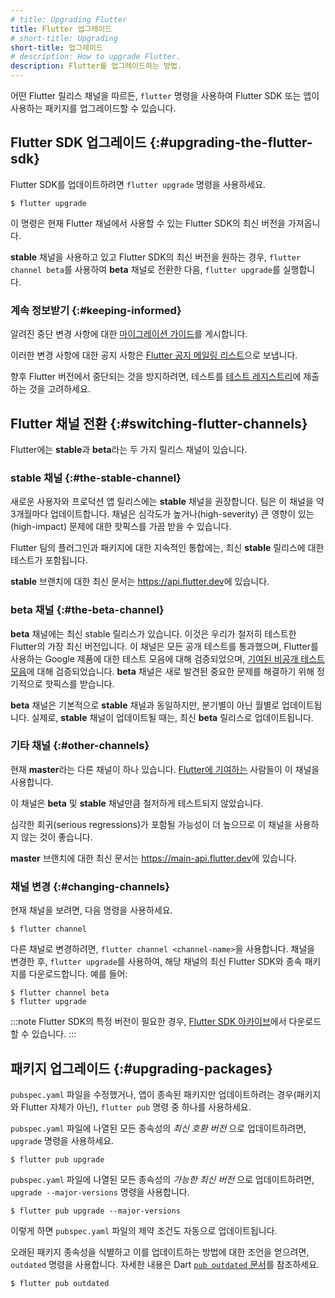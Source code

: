 ```yaml
---
# title: Upgrading Flutter
title: Flutter 업그레이드
# short-title: Upgrading
short-title: 업그레이드
# description: How to upgrade Flutter.
description: Flutter를 업그레이드하는 방법.
---
```


어떤 Flutter 릴리스 채널을 따르든, 
`flutter` 명령을 사용하여 Flutter SDK 또는 앱이 사용하는 패키지를 업그레이드할 수 있습니다.

## Flutter SDK 업그레이드 {:#upgrading-the-flutter-sdk}

Flutter SDK를 업데이트하려면 `flutter upgrade` 명령을 사용하세요.

```console
$ flutter upgrade
```

이 명령은 현재 Flutter 채널에서 사용할 수 있는 Flutter SDK의 최신 버전을 가져옵니다.

**stable** 채널을 사용하고 있고 Flutter SDK의 최신 버전을 원하는 경우, 
`flutter channel beta`를 사용하여 **beta** 채널로 전환한 다음, 
`flutter upgrade`를 실행합니다.

### 계속 정보받기 {:#keeping-informed}

알려진 중단 변경 사항에 대한 [마이그레이션 가이드][migration guides]를 게시합니다.

이러한 변경 사항에 대한 공지 사항은 [Flutter 공지 메일링 리스트][flutter-announce]으로 보냅니다.

향후 Flutter 버전에서 중단되는 것을 방지하려면, 
테스트를 [테스트 레지스트리][test registry]에 제출하는 것을 고려하세요.

## Flutter 채널 전환 {:#switching-flutter-channels}

Flutter에는 **stable**과 **beta**라는 두 가지 릴리스 채널이 있습니다.

### **stable** 채널 {:#the-stable-channel}

새로운 사용자와 프로덕션 앱 릴리스에는 **stable** 채널을 권장합니다. 
팀은 이 채널을 약 3개월마다 업데이트합니다. 
채널은 심각도가 높거나(high-severity) 큰 영향이 있는(high-impact) 문제에 대한 핫픽스를 가끔 받을 수 있습니다.

Flutter 팀의 플러그인과 패키지에 대한 지속적인 통합에는, 
최신 **stable** 릴리스에 대한 테스트가 포함됩니다.

**stable** 브랜치에 대한 최신 문서는 <https://api.flutter.dev>에 있습니다.

### **beta** 채널 {:#the-beta-channel}

**beta** 채널에는 최신 stable 릴리스가 있습니다. 
이것은 우리가 철저히 테스트한 Flutter의 가장 최신 버전입니다. 
이 채널은 모든 공개 테스트를 통과했으며, 
Flutter를 사용하는 Google 제품에 대한 테스트 모음에 대해 검증되었으며, 
[기여된 비공개 테스트 모음][test registry]에 대해 검증되었습니다.
**beta** 채널은 새로 발견된 중요한 문제를 해결하기 위해 정기적으로 핫픽스를 받습니다.

**beta** 채널은 기본적으로 **stable** 채널과 동일하지만, 분기별이 아닌 월별로 업데이트됩니다. 실제로, **stable** 채널이 업데이트될 때는, 최신 **beta** 릴리스로 업데이트됩니다.

### 기타 채널 {:#other-channels}

현재 **master**라는 다른 채널이 하나 있습니다. 
[Flutter에 기여하는][contribute to Flutter] 사람들이 이 채널을 사용합니다.

이 채널은 **beta** 및 **stable** 채널만큼 철저하게 테스트되지 않았습니다.

심각한 회귀(serious regressions)가 포함될 가능성이 더 높으므로 이 채널을 사용하지 않는 것이 좋습니다.

**master** 브랜치에 대한 최신 문서는 <https://main-api.flutter.dev>에 있습니다.

### 채널 변경 {:#changing-channels}

현재 채널을 보려면, 다음 명령을 사용하세요.

```console
$ flutter channel
```

다른 채널로 변경하려면, `flutter channel <channel-name>`을 사용합니다. 
채널을 변경한 후, `flutter upgrade`를 사용하여, 
해당 채널의 최신 Flutter SDK와 종속 패키지를 다운로드합니다. 예를 들어:

```console
$ flutter channel beta
$ flutter upgrade
```

:::note
Flutter SDK의 특정 버전이 필요한 경우, 
[Flutter SDK 아카이브][Flutter SDK archive]에서 다운로드할 수 있습니다.
:::

## 패키지 업그레이드 {:#upgrading-packages}

`pubspec.yaml` 파일을 수정했거나, 
앱이 종속된 패키지만 업데이트하려는 경우(패키지와 Flutter 자체가 아닌), 
`flutter pub` 명령 중 하나를 사용하세요.

`pubspec.yaml` 파일에 나열된 모든 종속성의 _최신 호환 버전_ 으로 업데이트하려면, 
`upgrade` 명령을 사용하세요.

```console
$ flutter pub upgrade
```

`pubspec.yaml` 파일에 나열된 모든 종속성의 _가능한 최신 버전_ 으로 업데이트하려면, 
`upgrade --major-versions` 명령을 사용합니다.

```console
$ flutter pub upgrade --major-versions
```

이렇게 하면 `pubspec.yaml` 파일의 제약 조건도 자동으로 업데이트됩니다.

오래된 패키지 종속성을 식별하고 이를 업데이트하는 방법에 대한 조언을 얻으려면, 
`outdated` 명령을 사용합니다. 
자세한 내용은 Dart [`pub outdated` 문서]({{site.dart-site}}/tools/pub/cmd/pub-outdated)를 참조하세요.

```console
$ flutter pub outdated
```

[Flutter SDK archive]: /release/archive
[flutter-announce]: {{site.groups}}/forum/#!forum/flutter-announce
[pubspec.yaml]: {{site.dart-site}}/tools/pub/pubspec
[test registry]: {{site.repo.organization}}/tests
[contribute to Flutter]: {{site.repo.flutter}}/blob/main/CONTRIBUTING.md
[migration guides]: /release/breaking-changes

